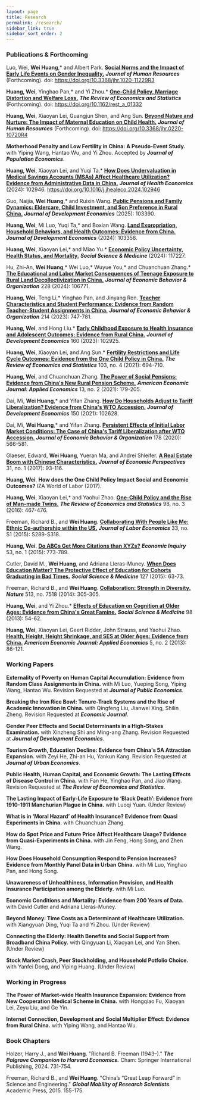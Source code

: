 ```yaml
---
layout: page
title: Research
permalink: /research/
sidebar_link: true
sidebar_sort_order: 2
---
```



### Publications & Forthcoming


Luo, Wei, **Wei Huang**,* and Albert Park. [**Social Norms and the Impact of Early Life Events on Gender Inequality.**](https://jhr.uwpress.org/content/early/2024/09/03/jhr.1020-11229R3)  ***Journal of Human Resources*** (Forthcoming). doi: https://doi.org/10.3368/jhr.1020-11229R3

**Huang, Wei**, Yinghao Pan,* and Yi Zhou.*  [**One-Child Policy, Marriage Distortion and Welfare Loss.**](https://doi.org/10.1162/rest_a_01332) ***The Review of Economics and Statistics*** (Forthcoming). doi: https://doi.org/10.1162/rest_a_01332

**Huang, Wei**, Xiaoyan Lei, Guangjun Shen, and Ang Sun. [**Beyond Nature and Nurture: The Impact of Maternal Education on Child Health.**](https://jhr.uwpress.org/content/early/2023/10/02/jhr.0220-10720R4) ***Journal of Human Resources*** (Forthcoming). doi: https://doi.org/10.3368/jhr.0220-10720R4

**Motherhood Penalty and Low Fertility in China: A Pseudo-Event Study.** with Yiping Wang, Hantao Wu, and Yi Zhou. Accepted by ***Journal of Population Economics***.

**Huang, Wei**, Xiaoyan Lei, and Yuqi Ta.* [**How Does Undervaluation in Medical Savings Accounts (MSAs) Affect Healthcare Utilization? Evidence from Administrative Data in China.**](https://doi.org/10.1016/j.jhealeco.2024.102946) ***Journal of Health Economics*** (2024): 102946. https://doi.org/10.1016/j.jhealeco.2024.102946

Guo, Naijia, **Wei Huang**,* and Ruixin Wang. [**Public Pensions and Family Dynamics: Eldercare, Child Investment, and Son Preference in Rural China.**](https://doi.org/10.1016/j.jdeveco.2024.103390) ***Journal of Development Economics*** (2025): 103390.

**Huang, Wei**, Mi Luo, Yuqi Ta,* and Boxian Wang. [**Land Expropriation, Household Behaviors, and Health Outcomes: Evidence from China.**](https://doi.org/10.1016/j.jdeveco.2024.103358) ***Journal of Development Economics*** (2024): 103358.

**Huang, Wei**, Xiaoyan Lei,* and Miao Yu.* [**Economic Policy Uncertainty, Health Status, and Mortality.**](https://doi.org/10.1016/j.socscimed.2024.117227)  ***Social Science & Medicine*** (2024): 117227.

Hu, Zhi-An, **Wei Huang**,* Wei Luo,* Wuyue You,* and Chuanchuan Zhang.* [**The Educational and Labor Market Consequences of Teenage Exposure to Rural Land Decollectivization in China.**](https://doi.org/10.1016/j.jebo.2024.106771) ***Journal of Economic Behavior & Organization*** 228 (2024): 106771.

**Huang, Wei**, Teng Li,* Yinghao Pan, and Jinyang Ren. [**Teacher Characteristics and Student Performance: Evidence from Random Teacher-Student Assignments in China.**](https://www.sciencedirect.com/science/article/pii/S0167268123003128) ***Journal of Economic Behavior & Organization*** 214 (2023): 747-781.

**Huang, Wei**, and Hong Liu.* [**Early Childhood Exposure to Health Insurance and Adolescent Outcomes: Evidence from Rural China.**](https://doi.org/10.1016/j.jdeveco.2022.102925) ***Journal of Development Economics*** 160 (2023): 102925.


**Huang, Wei**, Xiaoyan Lei, and Ang Sun.* [**Fertility Restrictions and Life Cycle Outcomes: Evidence from the One Child Policy in China.**](https://direct.mit.edu/rest/article-abstract/103/4/694/97774/Fertility-Restrictions-and-Life-Cycle-Outcomes?redirectedFrom=fulltext) ***The Review of Economics and Statistics*** 103, no. 4 (2021): 694-710.

**Huang, Wei**, and Chuanchuan Zhang. [**The Power of Social Pensions: Evidence from China's New Rural Pension Scheme.**](https://www.aeaweb.org/articles?id=10.1257/app.20170789) ***American Economic Journal: Applied Economics*** 13, no. 2 (2021): 179-205.

Dai, Mi, **Wei Huang**,* and Yifan Zhang. [**How Do Households Adjust to Tariff Liberalization? Evidence from China's WTO Accession.**](https://www.sciencedirect.com/science/article/abs/pii/S0304387821000055) ***Journal of Development Economics*** 150 (2021): 102628.

Dai, Mi, **Wei Huang**,* and Yifan Zhang. [**Persistent Effects of Initial Labor Market Conditions: The Case of China's Tariff Liberalization after WTO Accession.**](https://www.sciencedirect.com/science/article/abs/pii/S0167268120302584) ***Journal of Economic Behavior & Organization*** 178 (2020): 566-581.

Glaeser, Edward, **Wei Huang**, Yueran Ma, and Andrei Shleifer. [**A Real Estate Boom with Chinese Characteristics.**](https://www.aeaweb.org/articles?id=10.1257/jep.31.1.93) ***Journal of Economic Perspectives*** 31, no. 1 (2017): 93-116.

**Huang, Wei**. **How does the One Child Policy Impact Social and Economic Outcomes?** IZA World of Labor (2017).

**Huang, Wei**, Xiaoyan Lei,* and Yaohui Zhao. [**One-Child Policy and the Rise of Man-made Twins.**](https://direct.mit.edu/rest/article-abstract/98/3/467/58356/One-Child-Policy-and-the-Rise-of-Man-Made-Twins?redirectedFrom=fulltext) ***The Review of Economics and Statistics*** 98, no. 3 (2016): 467-476.

Freeman, Richard B., and **Wei Huang**. [**Collaborating With People Like Me: Ethnic Co-authorship within the US.**](https://www.journals.uchicago.edu/doi/abs/10.1086/678973)  ***Journal of Labor Economics*** 33, no. S1 (2015): S289-S318.

**Huang, Wei**. [**Do ABCs Get More Citations than XYZs?**](http://onlinelibrary.wiley.com/doi/10.1111/ecin.12125/abstract) ***Economic Inquiry*** 53, no. 1 (2015): 773-789.

Cutler, David M., **Wei Huang**, and Adriana Lleras-Muney. [**When Does Education Matter? The Protective Effect of Education for Cohorts Graduating in Bad Times.**](https://www.sciencedirect.com/science/article/abs/pii/S0277953614004961) ***Social Science & Medicine*** 127 (2015): 63-73.

Freeman, Richard B., and **Wei Huang**. [**Collaboration: Strength in Diversity.**](https://www.nature.com/articles/513305a) ***Nature*** 513, no. 7518 (2014): 305-305.

**Huang, Wei**, and Yi Zhou.* [**Effects of Education on Cognition at Older Ages: Evidence from China's Great Famine.**](https://www.sciencedirect.com/science/article/abs/pii/S0277953613004735) ***Social Science & Medicine*** 98 (2013): 54-62.


**Huang, Wei**, Xiaoyan Lei, Geert Ridder, John Strauss, and Yaohui Zhao. [**Health, Height, Height Shrinkage, and SES at Older Ages: Evidence from China.**](https://www.aeaweb.org/articles?id=10.1257/app.5.2.86) ***American Economic Journal: Applied Economics*** 5, no. 2 (2013): 86-121.




### Working Papers


**Externality of Poverty on Human Capital Accumulation: Evidence from Random Class Assignments in China.** with Mi Luo, Yueping Song, Yiping Wang, Hantao Wu. Revision Requested at ***Journal of Public Economics***.

**Breaking the Iron Rice Bowl: Tenure-Track Systems and the Rise of Academic Innovation in China.** with Qingfeng Liu, Jianwei Xing, Shilin Zheng. Revision Requested at ***Economic Journal***.

**Gender Peer Effects and Social Determinants in a High-Stakes Examination.** with Xinzheng Shi and Ming-ang Zhang. Revision Requested at ***Journal of Development Economics***.

**Tourism Growth, Education Decline: Evidence from China's 5A Attraction Expansion.** with Zeyi He, Zhi-an Hu, Yankun Kang. Revision Requested at ***Journal of Urban Economics***.

**Public Health, Human Capital, and Economic Growth: The Lasting Effects of Disease Control in China.** with Fan He, Yinghao Pan, and Jiao Wang. Revision Requested at ***The Review of Economics and Statistics***.

**The Lasting Impact of Early-Life Exposure to ‘Black Death’: Evidence from 1910-1911 Manchurian Plague in China.** with Luoqi Yuan. (Under Review)

**What is in ‘Moral Hazard’ of Health Insurance? Evidence from Quasi Experiments in China.** with Chuanchuan Zhang.

**How do Spot Price and Future Price Affect Healthcare Usage? Evidence from Quasi-Experiments in China.** with Jin Feng, Hong Song, and Zhen Wang.

**How Does Household Consumption Respond to Pension Increases? Evidence from Monthly Panel Data in Urban China.** with Mi Luo, Yinghao Pan, and Hong Song. 

**Unawareness of Unhealthiness, Information Provision, and Health Insurance Participation among the Elderly.** with Mi Luo.  

**Economic Conditions and Mortality: Evidence from 200 Years of Data.** with David Cutler and Adriana Lleras-Muney.

**Beyond Money: Time Costs as a Determinant of Healthcare Utilization.** with Xiangyuan Ding, Yuqi Ta and Yi Zhou. (Under Review)

**Connecting the Elderly: Health Benefits and Social Support from Broadband China Policy.** with Qingyuan Li, Xiaoyan Lei, and Yan Shen. (Under Review)

**Stock Market Crash, Peer Stockholding, and Household Potfolio Choice.** with Yanfei Dong, and Yiping Huang. (Under Review)


### Working in Progress

**The Power of Market-wide Health Insurance Expansion: Evidence from New Cooperation Medical Scheme in China.** with Hongqiao Fu, Xiaoyan Lei, Zeyu Liu, and Ge Yin.

**Internet Connection, Development and Social Multiplier Effect: Evidence from Rural China.** with Yiping Wang, and Hantao Wu.


### Book Chapters

Holzer, Harry J., and **Wei Huang**. "Richard B. Freeman (1943–)." ***The Palgrave Companion to Harvard Economics.*** Cham: Springer International Publishing, 2024. 731-754.

Freeman, Richard B., and **Wei Huang**. "China’s “Great Leap Forward” in Science and Engineering." ***Global Mobility of Research Scientists***. Academic Press, 2015. 155-175.
